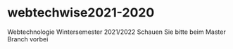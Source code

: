 # webtechwise2021-2020
Webtechnologie Wintersemester 2021/2022
Schauen Sie bitte beim Master Branch vorbei 
